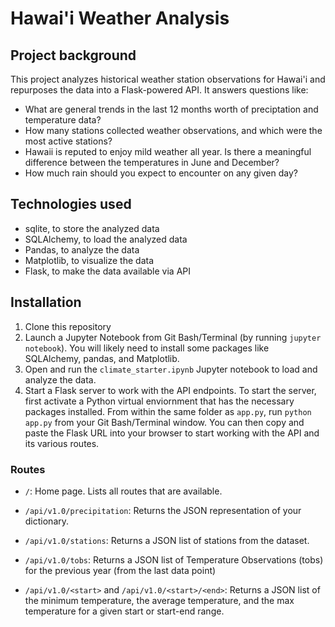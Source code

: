 # Hawai'i Weather Analysis

## Project background
This project analyzes historical weather station observations for Hawai'i and repurposes the data into a Flask-powered API. It answers questions like: 
* What are general trends in the last 12 months worth of preciptation and temperature data?
* How many stations collected weather observations, and which were the most active stations?
* Hawaii is reputed to enjoy mild weather all year. Is there a meaningful difference between the temperatures in June and December?
* How much rain should you expect to encounter on any given day?

## Technologies used
* sqlite, to store the analyzed data
* SQLAlchemy, to load the analyzed data 
* Pandas, to analyze the data
* Matplotlib, to visualize the data
* Flask, to make the data available via API

## Installation

1. Clone this repository
2. Launch a Jupyter Notebook from Git Bash/Terminal (by running `jupyter notebook`). You will likely need to install some packages like SQLAlchemy, pandas, and Matplotlib. 
3. Open and run the `climate_starter.ipynb` Jupyter notebook to load and analyze the data.
4. Start a Flask server to work with the API endpoints. To start the server, first activate a Python virtual enviornment that has the necessary packages installed. From within the same folder as `app.py`, run `python app.py` from your Git Bash/Terminal window. You can then copy and paste the Flask URL into your browser to start working with the API and its various routes.

### Routes

* `/`: Home page. Lists all routes that are available.

* `/api/v1.0/precipitation`: Returns the JSON representation of your dictionary.

* `/api/v1.0/stations`: Returns a JSON list of stations from the dataset.

* `/api/v1.0/tobs`: Returns a JSON list of Temperature Observations (tobs) for the previous year (from the last data point)

* `/api/v1.0/<start>` and `/api/v1.0/<start>/<end>`: Returns a JSON list of the minimum temperature, the average temperature, and the max temperature for a given start or start-end range.
